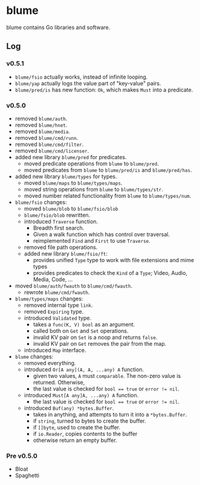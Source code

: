 # blume
blume contains Go libraries and software.

## Log
### v0.5.1
- `blume/fsio` actually works, instead of infinite looping.
- `blume/yap` actually logs the value part of "key-value" pairs.
- `blume/pred/is` has new function: `Ok`, which makes `Must` into a predicate.

### v0.5.0
- removed `blume/auth`.
- removed `blume/hnet`.
- removed `blume/media`.
- removed `blume/cmd/runn`.
- removed `blume/cmd/filter`.
- removed `blume/cmd/licenser`.
- added new library `blume/pred` for predicates.
	- moved predicate operations from `blume` to `blume/pred`.
	- moved predicates from `blume` to `blume/pred/is` and `blume/pred/has`.
- added new library `blume/types` for types.
	- moved `blume/maps` to `blume/types/maps`.
	- moved string operations from `blume` to `blume/types/str`.
	- moved number related functionality from `blume` to `blume/types/num`.
- `blume/fsio` changes:
	- moved `blume/blob` to `blume/fsio/blob`
	- `blume/fsio/blob` rewritten.
	- introduced `Traverse` function.
		- Breadth first search.
		- Given a walk function which has control over traversal.
		- reimplemented `Find` and `First` to use `Traverse`.
	- removed file path operations.
	- added new library `blume/fsio/ft`:
		- provides unified `Type` type to work with file extensions and mime types
		- provides predicates to check the `Kind` of a `Type`; Video, Audio, Media, Code, ...
- moved `blume/auth/fwauth` to `blume/cmd/fwauth`.
	- rewrote `blume/cmd/fwauth`.
- `blume/types/maps` changes:
	- removed internal type `link`.
	- removed `Expiring` type.
	- introduced `Validated` type.
		- takes a `func(K, V) bool` as an argument.
		- called both on `Get` and `Set` operations.
		- invalid KV pair on `Set` is a noop and returns `false`.
		- invalid KV pair on `Get` removes the pair from the map.
	- introduced `Map` interface.
- `blume` changes:
	- removed everything.
	- introduced `Or[A any](A, A, ...any) A` function.
		- given two values, `A` must `comparable`. The non-zero value is returned. Otherwise,
		- the last value is checked for `bool == true` or `error != nil`.
	- introduced `Must[A any]A, ...any) A` function.
		- the last value is checked for `bool == true` or `error != nil`.
	- introduced `Buf(any) *bytes.Buffer`.
		- takes in anything, and attempts to turn it into a `*bytes.Buffer`.
		- if `string`, turned to bytes to create the buffer.
		- if `[]byte`, used to create the buffer.
		- if `io.Reader`, copies contents to the buffer
		- otherwise return an empty buffer.

### Pre v0.5.0
- Bloat
- Spaghetti
